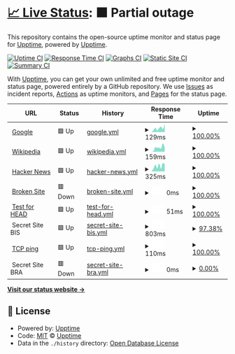 # [📈 Live Status](https://demo.upptime.js.org): <!--live status--> **🟧 Partial outage**

This repository contains the open-source uptime monitor and status page for [Upptime](https://upptime.js.org), powered by [Upptime](https://github.com/upptime/upptime).

[![Uptime CI](https://github.com/upptime/upptime/workflows/Uptime%20CI/badge.svg)](https://github.com/upptime/upptime/actions?query=workflow%3A%22Uptime+CI%22)
[![Response Time CI](https://github.com/upptime/upptime/workflows/Response%20Time%20CI/badge.svg)](https://github.com/upptime/upptime/actions?query=workflow%3A%22Response+Time+CI%22)
[![Graphs CI](https://github.com/upptime/upptime/workflows/Graphs%20CI/badge.svg)](https://github.com/upptime/upptime/actions?query=workflow%3A%22Graphs+CI%22)
[![Static Site CI](https://github.com/upptime/upptime/workflows/Static%20Site%20CI/badge.svg)](https://github.com/upptime/upptime/actions?query=workflow%3A%22Static+Site+CI%22)
[![Summary CI](https://github.com/upptime/upptime/workflows/Summary%20CI/badge.svg)](https://github.com/upptime/upptime/actions?query=workflow%3A%22Summary+CI%22)

With [Upptime](https://upptime.js.org), you can get your own unlimited and free uptime monitor and status page, powered entirely by a GitHub repository. We use [Issues](https://github.com/upptime/upptime/issues) as incident reports, [Actions](https://github.com/upptime/upptime/actions) as uptime monitors, and [Pages](https://demo.upptime.js.org) for the status page.

<!--start: status pages-->
<!-- This summary is generated by Upptime (https://github.com/upptime/upptime) -->
<!-- Do not edit this manually, your changes will be overwritten -->
<!-- prettier-ignore -->
| URL | Status | History | Response Time | Uptime |
| --- | ------ | ------- | ------------- | ------ |
| <img alt="" src="https://icons.duckduckgo.com/ip3/www.google.com.ico" height="13"> [Google](https://www.google.com) | 🟩 Up | [google.yml](https://github.com/nueve9/uptime/commits/HEAD/history/google.yml) | <details><summary><img alt="Response time graph" src="./graphs/google/response-time-week.png" height="20"> 129ms</summary><br><a href="https://demo.upptime.js.org/history/google"><img alt="Response time 111" src="https://img.shields.io/endpoint?url=https%3A%2F%2Fraw.githubusercontent.com%2Fnueve9%2Fuptime%2FHEAD%2Fapi%2Fgoogle%2Fresponse-time.json"></a><br><a href="https://demo.upptime.js.org/history/google"><img alt="24-hour response time 166" src="https://img.shields.io/endpoint?url=https%3A%2F%2Fraw.githubusercontent.com%2Fnueve9%2Fuptime%2FHEAD%2Fapi%2Fgoogle%2Fresponse-time-day.json"></a><br><a href="https://demo.upptime.js.org/history/google"><img alt="7-day response time 129" src="https://img.shields.io/endpoint?url=https%3A%2F%2Fraw.githubusercontent.com%2Fnueve9%2Fuptime%2FHEAD%2Fapi%2Fgoogle%2Fresponse-time-week.json"></a><br><a href="https://demo.upptime.js.org/history/google"><img alt="30-day response time 102" src="https://img.shields.io/endpoint?url=https%3A%2F%2Fraw.githubusercontent.com%2Fnueve9%2Fuptime%2FHEAD%2Fapi%2Fgoogle%2Fresponse-time-month.json"></a><br><a href="https://demo.upptime.js.org/history/google"><img alt="1-year response time 112" src="https://img.shields.io/endpoint?url=https%3A%2F%2Fraw.githubusercontent.com%2Fnueve9%2Fuptime%2FHEAD%2Fapi%2Fgoogle%2Fresponse-time-year.json"></a></details> | <details><summary><a href="https://demo.upptime.js.org/history/google">100.00%</a></summary><a href="https://demo.upptime.js.org/history/google"><img alt="All-time uptime 100.00%" src="https://img.shields.io/endpoint?url=https%3A%2F%2Fraw.githubusercontent.com%2Fnueve9%2Fuptime%2FHEAD%2Fapi%2Fgoogle%2Fuptime.json"></a><br><a href="https://demo.upptime.js.org/history/google"><img alt="24-hour uptime 100.00%" src="https://img.shields.io/endpoint?url=https%3A%2F%2Fraw.githubusercontent.com%2Fnueve9%2Fuptime%2FHEAD%2Fapi%2Fgoogle%2Fuptime-day.json"></a><br><a href="https://demo.upptime.js.org/history/google"><img alt="7-day uptime 100.00%" src="https://img.shields.io/endpoint?url=https%3A%2F%2Fraw.githubusercontent.com%2Fnueve9%2Fuptime%2FHEAD%2Fapi%2Fgoogle%2Fuptime-week.json"></a><br><a href="https://demo.upptime.js.org/history/google"><img alt="30-day uptime 100.00%" src="https://img.shields.io/endpoint?url=https%3A%2F%2Fraw.githubusercontent.com%2Fnueve9%2Fuptime%2FHEAD%2Fapi%2Fgoogle%2Fuptime-month.json"></a><br><a href="https://demo.upptime.js.org/history/google"><img alt="1-year uptime 99.99%" src="https://img.shields.io/endpoint?url=https%3A%2F%2Fraw.githubusercontent.com%2Fnueve9%2Fuptime%2FHEAD%2Fapi%2Fgoogle%2Fuptime-year.json"></a></details>
| <img alt="" src="https://icons.duckduckgo.com/ip3/en.wikipedia.org.ico" height="13"> [Wikipedia](https://en.wikipedia.org) | 🟩 Up | [wikipedia.yml](https://github.com/nueve9/uptime/commits/HEAD/history/wikipedia.yml) | <details><summary><img alt="Response time graph" src="./graphs/wikipedia/response-time-week.png" height="20"> 159ms</summary><br><a href="https://demo.upptime.js.org/history/wikipedia"><img alt="Response time 207" src="https://img.shields.io/endpoint?url=https%3A%2F%2Fraw.githubusercontent.com%2Fnueve9%2Fuptime%2FHEAD%2Fapi%2Fwikipedia%2Fresponse-time.json"></a><br><a href="https://demo.upptime.js.org/history/wikipedia"><img alt="24-hour response time 180" src="https://img.shields.io/endpoint?url=https%3A%2F%2Fraw.githubusercontent.com%2Fnueve9%2Fuptime%2FHEAD%2Fapi%2Fwikipedia%2Fresponse-time-day.json"></a><br><a href="https://demo.upptime.js.org/history/wikipedia"><img alt="7-day response time 159" src="https://img.shields.io/endpoint?url=https%3A%2F%2Fraw.githubusercontent.com%2Fnueve9%2Fuptime%2FHEAD%2Fapi%2Fwikipedia%2Fresponse-time-week.json"></a><br><a href="https://demo.upptime.js.org/history/wikipedia"><img alt="30-day response time 187" src="https://img.shields.io/endpoint?url=https%3A%2F%2Fraw.githubusercontent.com%2Fnueve9%2Fuptime%2FHEAD%2Fapi%2Fwikipedia%2Fresponse-time-month.json"></a><br><a href="https://demo.upptime.js.org/history/wikipedia"><img alt="1-year response time 208" src="https://img.shields.io/endpoint?url=https%3A%2F%2Fraw.githubusercontent.com%2Fnueve9%2Fuptime%2FHEAD%2Fapi%2Fwikipedia%2Fresponse-time-year.json"></a></details> | <details><summary><a href="https://demo.upptime.js.org/history/wikipedia">100.00%</a></summary><a href="https://demo.upptime.js.org/history/wikipedia"><img alt="All-time uptime 99.99%" src="https://img.shields.io/endpoint?url=https%3A%2F%2Fraw.githubusercontent.com%2Fnueve9%2Fuptime%2FHEAD%2Fapi%2Fwikipedia%2Fuptime.json"></a><br><a href="https://demo.upptime.js.org/history/wikipedia"><img alt="24-hour uptime 100.00%" src="https://img.shields.io/endpoint?url=https%3A%2F%2Fraw.githubusercontent.com%2Fnueve9%2Fuptime%2FHEAD%2Fapi%2Fwikipedia%2Fuptime-day.json"></a><br><a href="https://demo.upptime.js.org/history/wikipedia"><img alt="7-day uptime 100.00%" src="https://img.shields.io/endpoint?url=https%3A%2F%2Fraw.githubusercontent.com%2Fnueve9%2Fuptime%2FHEAD%2Fapi%2Fwikipedia%2Fuptime-week.json"></a><br><a href="https://demo.upptime.js.org/history/wikipedia"><img alt="30-day uptime 100.00%" src="https://img.shields.io/endpoint?url=https%3A%2F%2Fraw.githubusercontent.com%2Fnueve9%2Fuptime%2FHEAD%2Fapi%2Fwikipedia%2Fuptime-month.json"></a><br><a href="https://demo.upptime.js.org/history/wikipedia"><img alt="1-year uptime 100.00%" src="https://img.shields.io/endpoint?url=https%3A%2F%2Fraw.githubusercontent.com%2Fnueve9%2Fuptime%2FHEAD%2Fapi%2Fwikipedia%2Fuptime-year.json"></a></details>
| <img alt="" src="https://icons.duckduckgo.com/ip3/news.ycombinator.com.ico" height="13"> [Hacker News](https://news.ycombinator.com) | 🟩 Up | [hacker-news.yml](https://github.com/nueve9/uptime/commits/HEAD/history/hacker-news.yml) | <details><summary><img alt="Response time graph" src="./graphs/hacker-news/response-time-week.png" height="20"> 325ms</summary><br><a href="https://demo.upptime.js.org/history/hacker-news"><img alt="Response time 320" src="https://img.shields.io/endpoint?url=https%3A%2F%2Fraw.githubusercontent.com%2Fnueve9%2Fuptime%2FHEAD%2Fapi%2Fhacker-news%2Fresponse-time.json"></a><br><a href="https://demo.upptime.js.org/history/hacker-news"><img alt="24-hour response time 382" src="https://img.shields.io/endpoint?url=https%3A%2F%2Fraw.githubusercontent.com%2Fnueve9%2Fuptime%2FHEAD%2Fapi%2Fhacker-news%2Fresponse-time-day.json"></a><br><a href="https://demo.upptime.js.org/history/hacker-news"><img alt="7-day response time 325" src="https://img.shields.io/endpoint?url=https%3A%2F%2Fraw.githubusercontent.com%2Fnueve9%2Fuptime%2FHEAD%2Fapi%2Fhacker-news%2Fresponse-time-week.json"></a><br><a href="https://demo.upptime.js.org/history/hacker-news"><img alt="30-day response time 306" src="https://img.shields.io/endpoint?url=https%3A%2F%2Fraw.githubusercontent.com%2Fnueve9%2Fuptime%2FHEAD%2Fapi%2Fhacker-news%2Fresponse-time-month.json"></a><br><a href="https://demo.upptime.js.org/history/hacker-news"><img alt="1-year response time 325" src="https://img.shields.io/endpoint?url=https%3A%2F%2Fraw.githubusercontent.com%2Fnueve9%2Fuptime%2FHEAD%2Fapi%2Fhacker-news%2Fresponse-time-year.json"></a></details> | <details><summary><a href="https://demo.upptime.js.org/history/hacker-news">100.00%</a></summary><a href="https://demo.upptime.js.org/history/hacker-news"><img alt="All-time uptime 99.92%" src="https://img.shields.io/endpoint?url=https%3A%2F%2Fraw.githubusercontent.com%2Fnueve9%2Fuptime%2FHEAD%2Fapi%2Fhacker-news%2Fuptime.json"></a><br><a href="https://demo.upptime.js.org/history/hacker-news"><img alt="24-hour uptime 100.00%" src="https://img.shields.io/endpoint?url=https%3A%2F%2Fraw.githubusercontent.com%2Fnueve9%2Fuptime%2FHEAD%2Fapi%2Fhacker-news%2Fuptime-day.json"></a><br><a href="https://demo.upptime.js.org/history/hacker-news"><img alt="7-day uptime 100.00%" src="https://img.shields.io/endpoint?url=https%3A%2F%2Fraw.githubusercontent.com%2Fnueve9%2Fuptime%2FHEAD%2Fapi%2Fhacker-news%2Fuptime-week.json"></a><br><a href="https://demo.upptime.js.org/history/hacker-news"><img alt="30-day uptime 99.94%" src="https://img.shields.io/endpoint?url=https%3A%2F%2Fraw.githubusercontent.com%2Fnueve9%2Fuptime%2FHEAD%2Fapi%2Fhacker-news%2Fuptime-month.json"></a><br><a href="https://demo.upptime.js.org/history/hacker-news"><img alt="1-year uptime 99.90%" src="https://img.shields.io/endpoint?url=https%3A%2F%2Fraw.githubusercontent.com%2Fnueve9%2Fuptime%2FHEAD%2Fapi%2Fhacker-news%2Fuptime-year.json"></a></details>
| <img alt="" src="https://icons.duckduckgo.com/ip3/thissitedoesnotexist.com.ico" height="13"> [Broken Site](https://thissitedoesnotexist.com) | 🟥 Down | [broken-site.yml](https://github.com/nueve9/uptime/commits/HEAD/history/broken-site.yml) | <details><summary><img alt="Response time graph" src="./graphs/broken-site/response-time-week.png" height="20"> 0ms</summary><br><a href="https://demo.upptime.js.org/history/broken-site"><img alt="Response time 0" src="https://img.shields.io/endpoint?url=https%3A%2F%2Fraw.githubusercontent.com%2Fnueve9%2Fuptime%2FHEAD%2Fapi%2Fbroken-site%2Fresponse-time.json"></a><br><a href="https://demo.upptime.js.org/history/broken-site"><img alt="24-hour response time 0" src="https://img.shields.io/endpoint?url=https%3A%2F%2Fraw.githubusercontent.com%2Fnueve9%2Fuptime%2FHEAD%2Fapi%2Fbroken-site%2Fresponse-time-day.json"></a><br><a href="https://demo.upptime.js.org/history/broken-site"><img alt="7-day response time 0" src="https://img.shields.io/endpoint?url=https%3A%2F%2Fraw.githubusercontent.com%2Fnueve9%2Fuptime%2FHEAD%2Fapi%2Fbroken-site%2Fresponse-time-week.json"></a><br><a href="https://demo.upptime.js.org/history/broken-site"><img alt="30-day response time 0" src="https://img.shields.io/endpoint?url=https%3A%2F%2Fraw.githubusercontent.com%2Fnueve9%2Fuptime%2FHEAD%2Fapi%2Fbroken-site%2Fresponse-time-month.json"></a><br><a href="https://demo.upptime.js.org/history/broken-site"><img alt="1-year response time 0" src="https://img.shields.io/endpoint?url=https%3A%2F%2Fraw.githubusercontent.com%2Fnueve9%2Fuptime%2FHEAD%2Fapi%2Fbroken-site%2Fresponse-time-year.json"></a></details> | <details><summary><a href="https://demo.upptime.js.org/history/broken-site">100.00%</a></summary><a href="https://demo.upptime.js.org/history/broken-site"><img alt="All-time uptime 100.00%" src="https://img.shields.io/endpoint?url=https%3A%2F%2Fraw.githubusercontent.com%2Fnueve9%2Fuptime%2FHEAD%2Fapi%2Fbroken-site%2Fuptime.json"></a><br><a href="https://demo.upptime.js.org/history/broken-site"><img alt="24-hour uptime 100.00%" src="https://img.shields.io/endpoint?url=https%3A%2F%2Fraw.githubusercontent.com%2Fnueve9%2Fuptime%2FHEAD%2Fapi%2Fbroken-site%2Fuptime-day.json"></a><br><a href="https://demo.upptime.js.org/history/broken-site"><img alt="7-day uptime 100.00%" src="https://img.shields.io/endpoint?url=https%3A%2F%2Fraw.githubusercontent.com%2Fnueve9%2Fuptime%2FHEAD%2Fapi%2Fbroken-site%2Fuptime-week.json"></a><br><a href="https://demo.upptime.js.org/history/broken-site"><img alt="30-day uptime 100.00%" src="https://img.shields.io/endpoint?url=https%3A%2F%2Fraw.githubusercontent.com%2Fnueve9%2Fuptime%2FHEAD%2Fapi%2Fbroken-site%2Fuptime-month.json"></a><br><a href="https://demo.upptime.js.org/history/broken-site"><img alt="1-year uptime 100.00%" src="https://img.shields.io/endpoint?url=https%3A%2F%2Fraw.githubusercontent.com%2Fnueve9%2Fuptime%2FHEAD%2Fapi%2Fbroken-site%2Fuptime-year.json"></a></details>
| <img alt="" src="https://icons.duckduckgo.com/ip3/www.google.com.ico" height="13"> [Test for HEAD](https://www.google.com) | 🟩 Up | [test-for-head.yml](https://github.com/nueve9/uptime/commits/HEAD/history/test-for-head.yml) | <details><summary><img alt="Response time graph" src="./graphs/test-for-head/response-time-week.png" height="20"> 51ms</summary><br><a href="https://demo.upptime.js.org/history/test-for-head"><img alt="Response time 27" src="https://img.shields.io/endpoint?url=https%3A%2F%2Fraw.githubusercontent.com%2Fnueve9%2Fuptime%2FHEAD%2Fapi%2Ftest-for-head%2Fresponse-time.json"></a><br><a href="https://demo.upptime.js.org/history/test-for-head"><img alt="24-hour response time 94" src="https://img.shields.io/endpoint?url=https%3A%2F%2Fraw.githubusercontent.com%2Fnueve9%2Fuptime%2FHEAD%2Fapi%2Ftest-for-head%2Fresponse-time-day.json"></a><br><a href="https://demo.upptime.js.org/history/test-for-head"><img alt="7-day response time 51" src="https://img.shields.io/endpoint?url=https%3A%2F%2Fraw.githubusercontent.com%2Fnueve9%2Fuptime%2FHEAD%2Fapi%2Ftest-for-head%2Fresponse-time-week.json"></a><br><a href="https://demo.upptime.js.org/history/test-for-head"><img alt="30-day response time 37" src="https://img.shields.io/endpoint?url=https%3A%2F%2Fraw.githubusercontent.com%2Fnueve9%2Fuptime%2FHEAD%2Fapi%2Ftest-for-head%2Fresponse-time-month.json"></a><br><a href="https://demo.upptime.js.org/history/test-for-head"><img alt="1-year response time 27" src="https://img.shields.io/endpoint?url=https%3A%2F%2Fraw.githubusercontent.com%2Fnueve9%2Fuptime%2FHEAD%2Fapi%2Ftest-for-head%2Fresponse-time-year.json"></a></details> | <details><summary><a href="https://demo.upptime.js.org/history/test-for-head">100.00%</a></summary><a href="https://demo.upptime.js.org/history/test-for-head"><img alt="All-time uptime 100.00%" src="https://img.shields.io/endpoint?url=https%3A%2F%2Fraw.githubusercontent.com%2Fnueve9%2Fuptime%2FHEAD%2Fapi%2Ftest-for-head%2Fuptime.json"></a><br><a href="https://demo.upptime.js.org/history/test-for-head"><img alt="24-hour uptime 100.00%" src="https://img.shields.io/endpoint?url=https%3A%2F%2Fraw.githubusercontent.com%2Fnueve9%2Fuptime%2FHEAD%2Fapi%2Ftest-for-head%2Fuptime-day.json"></a><br><a href="https://demo.upptime.js.org/history/test-for-head"><img alt="7-day uptime 100.00%" src="https://img.shields.io/endpoint?url=https%3A%2F%2Fraw.githubusercontent.com%2Fnueve9%2Fuptime%2FHEAD%2Fapi%2Ftest-for-head%2Fuptime-week.json"></a><br><a href="https://demo.upptime.js.org/history/test-for-head"><img alt="30-day uptime 100.00%" src="https://img.shields.io/endpoint?url=https%3A%2F%2Fraw.githubusercontent.com%2Fnueve9%2Fuptime%2FHEAD%2Fapi%2Ftest-for-head%2Fuptime-month.json"></a><br><a href="https://demo.upptime.js.org/history/test-for-head"><img alt="1-year uptime 99.99%" src="https://img.shields.io/endpoint?url=https%3A%2F%2Fraw.githubusercontent.com%2Fnueve9%2Fuptime%2FHEAD%2Fapi%2Ftest-for-head%2Fuptime-year.json"></a></details>
| <img alt="" src="https://icons.duckduckgo.com/ip3/null.ico" height="13"> Secret Site BIS | 🟩 Up | [secret-site-bis.yml](https://github.com/nueve9/uptime/commits/HEAD/history/secret-site-bis.yml) | <details><summary><img alt="Response time graph" src="./graphs/secret-site-bis/response-time-week.png" height="20"> 803ms</summary><br><a href="https://demo.upptime.js.org/history/secret-site-bis"><img alt="Response time 1016" src="https://img.shields.io/endpoint?url=https%3A%2F%2Fraw.githubusercontent.com%2Fnueve9%2Fuptime%2FHEAD%2Fapi%2Fsecret-site-bis%2Fresponse-time.json"></a><br><a href="https://demo.upptime.js.org/history/secret-site-bis"><img alt="24-hour response time 819" src="https://img.shields.io/endpoint?url=https%3A%2F%2Fraw.githubusercontent.com%2Fnueve9%2Fuptime%2FHEAD%2Fapi%2Fsecret-site-bis%2Fresponse-time-day.json"></a><br><a href="https://demo.upptime.js.org/history/secret-site-bis"><img alt="7-day response time 803" src="https://img.shields.io/endpoint?url=https%3A%2F%2Fraw.githubusercontent.com%2Fnueve9%2Fuptime%2FHEAD%2Fapi%2Fsecret-site-bis%2Fresponse-time-week.json"></a><br><a href="https://demo.upptime.js.org/history/secret-site-bis"><img alt="30-day response time 895" src="https://img.shields.io/endpoint?url=https%3A%2F%2Fraw.githubusercontent.com%2Fnueve9%2Fuptime%2FHEAD%2Fapi%2Fsecret-site-bis%2Fresponse-time-month.json"></a><br><a href="https://demo.upptime.js.org/history/secret-site-bis"><img alt="1-year response time 967" src="https://img.shields.io/endpoint?url=https%3A%2F%2Fraw.githubusercontent.com%2Fnueve9%2Fuptime%2FHEAD%2Fapi%2Fsecret-site-bis%2Fresponse-time-year.json"></a></details> | <details><summary><a href="https://demo.upptime.js.org/history/secret-site-bis">97.38%</a></summary><a href="https://demo.upptime.js.org/history/secret-site-bis"><img alt="All-time uptime 99.83%" src="https://img.shields.io/endpoint?url=https%3A%2F%2Fraw.githubusercontent.com%2Fnueve9%2Fuptime%2FHEAD%2Fapi%2Fsecret-site-bis%2Fuptime.json"></a><br><a href="https://demo.upptime.js.org/history/secret-site-bis"><img alt="24-hour uptime 98.33%" src="https://img.shields.io/endpoint?url=https%3A%2F%2Fraw.githubusercontent.com%2Fnueve9%2Fuptime%2FHEAD%2Fapi%2Fsecret-site-bis%2Fuptime-day.json"></a><br><a href="https://demo.upptime.js.org/history/secret-site-bis"><img alt="7-day uptime 97.38%" src="https://img.shields.io/endpoint?url=https%3A%2F%2Fraw.githubusercontent.com%2Fnueve9%2Fuptime%2FHEAD%2Fapi%2Fsecret-site-bis%2Fuptime-week.json"></a><br><a href="https://demo.upptime.js.org/history/secret-site-bis"><img alt="30-day uptime 97.18%" src="https://img.shields.io/endpoint?url=https%3A%2F%2Fraw.githubusercontent.com%2Fnueve9%2Fuptime%2FHEAD%2Fapi%2Fsecret-site-bis%2Fuptime-month.json"></a><br><a href="https://demo.upptime.js.org/history/secret-site-bis"><img alt="1-year uptime 99.47%" src="https://img.shields.io/endpoint?url=https%3A%2F%2Fraw.githubusercontent.com%2Fnueve9%2Fuptime%2FHEAD%2Fapi%2Fsecret-site-bis%2Fuptime-year.json"></a></details>
| <img alt="" src="https://icons.duckduckgo.com/ip3/null.ico" height="13"> [TCP ping](1.1.1.1) | 🟩 Up | [tcp-ping.yml](https://github.com/nueve9/uptime/commits/HEAD/history/tcp-ping.yml) | <details><summary><img alt="Response time graph" src="./graphs/tcp-ping/response-time-week.png" height="20"> 110ms</summary><br><a href="https://demo.upptime.js.org/history/tcp-ping"><img alt="Response time 197" src="https://img.shields.io/endpoint?url=https%3A%2F%2Fraw.githubusercontent.com%2Fnueve9%2Fuptime%2FHEAD%2Fapi%2Ftcp-ping%2Fresponse-time.json"></a><br><a href="https://demo.upptime.js.org/history/tcp-ping"><img alt="24-hour response time 142" src="https://img.shields.io/endpoint?url=https%3A%2F%2Fraw.githubusercontent.com%2Fnueve9%2Fuptime%2FHEAD%2Fapi%2Ftcp-ping%2Fresponse-time-day.json"></a><br><a href="https://demo.upptime.js.org/history/tcp-ping"><img alt="7-day response time 110" src="https://img.shields.io/endpoint?url=https%3A%2F%2Fraw.githubusercontent.com%2Fnueve9%2Fuptime%2FHEAD%2Fapi%2Ftcp-ping%2Fresponse-time-week.json"></a><br><a href="https://demo.upptime.js.org/history/tcp-ping"><img alt="30-day response time 191" src="https://img.shields.io/endpoint?url=https%3A%2F%2Fraw.githubusercontent.com%2Fnueve9%2Fuptime%2FHEAD%2Fapi%2Ftcp-ping%2Fresponse-time-month.json"></a><br><a href="https://demo.upptime.js.org/history/tcp-ping"><img alt="1-year response time 236" src="https://img.shields.io/endpoint?url=https%3A%2F%2Fraw.githubusercontent.com%2Fnueve9%2Fuptime%2FHEAD%2Fapi%2Ftcp-ping%2Fresponse-time-year.json"></a></details> | <details><summary><a href="https://demo.upptime.js.org/history/tcp-ping">100.00%</a></summary><a href="https://demo.upptime.js.org/history/tcp-ping"><img alt="All-time uptime 99.78%" src="https://img.shields.io/endpoint?url=https%3A%2F%2Fraw.githubusercontent.com%2Fnueve9%2Fuptime%2FHEAD%2Fapi%2Ftcp-ping%2Fuptime.json"></a><br><a href="https://demo.upptime.js.org/history/tcp-ping"><img alt="24-hour uptime 100.00%" src="https://img.shields.io/endpoint?url=https%3A%2F%2Fraw.githubusercontent.com%2Fnueve9%2Fuptime%2FHEAD%2Fapi%2Ftcp-ping%2Fuptime-day.json"></a><br><a href="https://demo.upptime.js.org/history/tcp-ping"><img alt="7-day uptime 100.00%" src="https://img.shields.io/endpoint?url=https%3A%2F%2Fraw.githubusercontent.com%2Fnueve9%2Fuptime%2FHEAD%2Fapi%2Ftcp-ping%2Fuptime-week.json"></a><br><a href="https://demo.upptime.js.org/history/tcp-ping"><img alt="30-day uptime 100.00%" src="https://img.shields.io/endpoint?url=https%3A%2F%2Fraw.githubusercontent.com%2Fnueve9%2Fuptime%2FHEAD%2Fapi%2Ftcp-ping%2Fuptime-month.json"></a><br><a href="https://demo.upptime.js.org/history/tcp-ping"><img alt="1-year uptime 99.98%" src="https://img.shields.io/endpoint?url=https%3A%2F%2Fraw.githubusercontent.com%2Fnueve9%2Fuptime%2FHEAD%2Fapi%2Ftcp-ping%2Fuptime-year.json"></a></details>
| <img alt="" src="https://icons.duckduckgo.com/ip3/null.ico" height="13"> Secret Site BRA | 🟥 Down | [secret-site-bra.yml](https://github.com/nueve9/uptime/commits/HEAD/history/secret-site-bra.yml) | <details><summary><img alt="Response time graph" src="./graphs/secret-site-bra/response-time-week.png" height="20"> 0ms</summary><br><a href="https://demo.upptime.js.org/history/secret-site-bra"><img alt="Response time 0" src="https://img.shields.io/endpoint?url=https%3A%2F%2Fraw.githubusercontent.com%2Fnueve9%2Fuptime%2FHEAD%2Fapi%2Fsecret-site-bra%2Fresponse-time.json"></a><br><a href="https://demo.upptime.js.org/history/secret-site-bra"><img alt="24-hour response time 0" src="https://img.shields.io/endpoint?url=https%3A%2F%2Fraw.githubusercontent.com%2Fnueve9%2Fuptime%2FHEAD%2Fapi%2Fsecret-site-bra%2Fresponse-time-day.json"></a><br><a href="https://demo.upptime.js.org/history/secret-site-bra"><img alt="7-day response time 0" src="https://img.shields.io/endpoint?url=https%3A%2F%2Fraw.githubusercontent.com%2Fnueve9%2Fuptime%2FHEAD%2Fapi%2Fsecret-site-bra%2Fresponse-time-week.json"></a><br><a href="https://demo.upptime.js.org/history/secret-site-bra"><img alt="30-day response time 0" src="https://img.shields.io/endpoint?url=https%3A%2F%2Fraw.githubusercontent.com%2Fnueve9%2Fuptime%2FHEAD%2Fapi%2Fsecret-site-bra%2Fresponse-time-month.json"></a><br><a href="https://demo.upptime.js.org/history/secret-site-bra"><img alt="1-year response time 0" src="https://img.shields.io/endpoint?url=https%3A%2F%2Fraw.githubusercontent.com%2Fnueve9%2Fuptime%2FHEAD%2Fapi%2Fsecret-site-bra%2Fresponse-time-year.json"></a></details> | <details><summary><a href="https://demo.upptime.js.org/history/secret-site-bra">0.00%</a></summary><a href="https://demo.upptime.js.org/history/secret-site-bra"><img alt="All-time uptime 0.00%" src="https://img.shields.io/endpoint?url=https%3A%2F%2Fraw.githubusercontent.com%2Fnueve9%2Fuptime%2FHEAD%2Fapi%2Fsecret-site-bra%2Fuptime.json"></a><br><a href="https://demo.upptime.js.org/history/secret-site-bra"><img alt="24-hour uptime 0.00%" src="https://img.shields.io/endpoint?url=https%3A%2F%2Fraw.githubusercontent.com%2Fnueve9%2Fuptime%2FHEAD%2Fapi%2Fsecret-site-bra%2Fuptime-day.json"></a><br><a href="https://demo.upptime.js.org/history/secret-site-bra"><img alt="7-day uptime 0.00%" src="https://img.shields.io/endpoint?url=https%3A%2F%2Fraw.githubusercontent.com%2Fnueve9%2Fuptime%2FHEAD%2Fapi%2Fsecret-site-bra%2Fuptime-week.json"></a><br><a href="https://demo.upptime.js.org/history/secret-site-bra"><img alt="30-day uptime 0.00%" src="https://img.shields.io/endpoint?url=https%3A%2F%2Fraw.githubusercontent.com%2Fnueve9%2Fuptime%2FHEAD%2Fapi%2Fsecret-site-bra%2Fuptime-month.json"></a><br><a href="https://demo.upptime.js.org/history/secret-site-bra"><img alt="1-year uptime 0.00%" src="https://img.shields.io/endpoint?url=https%3A%2F%2Fraw.githubusercontent.com%2Fnueve9%2Fuptime%2FHEAD%2Fapi%2Fsecret-site-bra%2Fuptime-year.json"></a></details>

<!--end: status pages-->

[**Visit our status website →**](https://demo.upptime.js.org)

## 📄 License

- Powered by: [Upptime](https://github.com/upptime/upptime)
- Code: [MIT](./LICENSE) © [Upptime](https://upptime.js.org)
- Data in the `./history` directory: [Open Database License](https://opendatacommons.org/licenses/odbl/1-0/)

